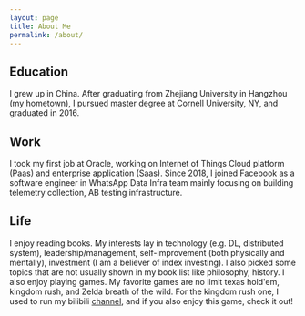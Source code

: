 ```yaml
---
layout: page
title: About Me
permalink: /about/
---
```

## Education
I grew up in China. After graduating from Zhejiang University in Hangzhou (my hometown), I pursued master degree at Cornell University, NY, and graduated in 2016. 
## Work
I took my first job at Oracle, working on Internet of Things Cloud platform (Paas) and enterprise application (Saas). Since 2018, I joined Facebook as a software engineer in WhatsApp Data Infra team mainly focusing on building telemetry collection, AB testing infrastructure. 
## Life
I enjoy reading books. My interests lay in technology (e.g. DL, distributed system), leadership/management, self-improvement (both physically and mentally), investment (I am a believer of index investing). I also picked some topics that are not usually shown in my book list like philosophy, history. 
I also enjoy playing games. My favorite games are no limit texas hold'em, kingdom rush, and Zelda breath of the wild. For the kingdom rush one, I used to run my bilibili [channel](https://space.bilibili.com/544575308), and if you also enjoy this game, check it out!
